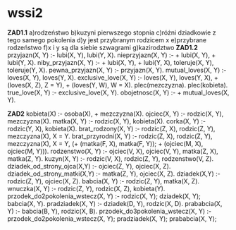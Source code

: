 # wssi2

__ZAD1.1__
a)rodzeństwo
b)kuzyni pierwszego stopnia
c)różni dziadkowie z tego samego pokolenia
d)y jest przybranym rodzicem x
e)przybrane rodzeństwo
f)x i y są dla siebie szwagrami
g)kazirodztwo
__ZAD1.2__
przyjazn(X, Y) :- lubi(X, Y), lubi(Y, X).
nieprzyjazn(X, Y) :- \+ lubi(X, Y), \+ lubi(Y, X).
niby_przyjazn(X, Y) :- \+ lubi(X, Y), \+ lubi(Y, X), toleruje(X, Y), toleruje(Y, X).
pewna_przyjazn(X, Y) :- przyjazn(X, Y).
mutual_loves(X, Y) :- loves(X, Y), loves(Y, X).
exclusive_love(X, Y) :- loves(X, Y), loves(Y, X), \+ (loves(X, Z), Z \= Y), \+ (loves(Y, W), W \= X).
plec(mezczyzna).
plec(kobieta).
true_love(X, Y) :- exclusive_love(X, Y).
obojetnosc(X, Y) :- \+ mutual_loves(X, Y).

__ZAD2__
kobieta(X) :-
	osoba(X),
	\+ mezczyzna(X).
ojciec(X, Y) :-
	rodzic(X, Y),
	mezczyzna(X).
matka(X, Y) :-
	rodzic(X, Y),
	kobieta(X).
corka(X, Y) :-
	rodzic(Y, X),
	kobieta(X).
brat_rodzony(X, Y) :-
	rodzic(Z, X),
	rodzic(Z, Y),
	mezczyzna(X),
	X \= Y.
brat_przyrodni(X, Y) :-
	rodzic(Z, X),
	rodzic(Z, Y),
	mezczyzna(X),
	X \= Y,
	(\+ (matka(F, X), matka(F, Y));
	\+ (ojciec(M, X), ojciec(M, Y))).
rodzenstwo(X, Y) :-
	ojciec(V, X),
	ojciec(V, Y),
	matka(Z, X),
	matka(Z, Y).
kuzyn(X, Y) :-
	rodzic(V, X),
	rodzic(Z, Y),
	rodzenstwo(V, Z).
dziadek_od_strony_ojca(X,Y) :-
	ojciec(Z, Y),
	ojciec(X, Z).
dziadek_od_strony_matki(X,Y) :-
	matka(Z, Y),
	ojciec(X, Z).
dziadek(X,Y) :-
	rodzic(Z, Y),
	ojciec(X, Z).
babcia(X, Y) :-
	rodzic(Z, Y),
	matka(X, Z).
wnuczka(X, Y) :-
	rodzic(Z, Y),
	rodzic(X, Z),
	kobieta(Y).
przodek_do2pokolenia_wstecz(X, Y) :-
	rodzic(X, Y);
	dziadek(X, Y);
	babcia(X, Y).
pradziadek(X, Y) :- 
	dziadek(D, Y), 
	rodzic(X, D).
prababcia(X, Y) :- 
	babcia(B, Y), 
	rodzic(X, B).
przodek_do3pokolenia_wstecz(X, Y) :-
	przodek_do2pokolenia_wstecz(X, Y); 
	pradziadek(X, Y); 
	prababcia(X, Y);
	

